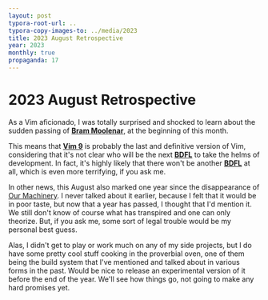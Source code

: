 ```yaml
---
layout: post
typora-root-url: ..
typora-copy-images-to: ../media/2023
title: 2023 August Retrospective
year: 2023
monthly: true
propaganda: 17
---
```


2023 August Retrospective
=========================

As a Vim aficionado, I was totally surprised and shocked to learn about the sudden passing of [**Bram Moolenar**][bram], at the beginning of this month.

This means that [**Vim 9**][vim9] is probably the last and definitive version of Vim, considering that it's not clear who will be the next [**BDFL**][bdfl] to take the helms of development. In fact, it's highly likely that there won't be another [**BDFL**][bdfl] at all, which is even more terrifying, if you ask me.

In other news, this August also marked one year since the disappearance of [Our Machinery][ourmachinery]. I never talked about it earlier, because I felt that it would be in poor taste, but now that a year has passed, I thought that I'd mention it. We still don't know of course what has transpired and one can only theorize. But, if you ask me, some sort of legal trouble would be my personal best guess.

Alas, I didn't get to play or work much on any of my side projects, but I do have some pretty cool stuff cooking in the proverbial oven, one of them being the build system that I've mentioned and talked about in various forms in the past. Would be nice to release an experimental version of it before the end of the year. We'll see how things go, not going to make any hard promises yet.

[bram]: https://en.wikipedia.org/wiki/Bram_Moolenaar
[bdfl]: https://en.wikipedia.org/wiki/Benevolent_dictator_for_life
[vim9]: https://www.vim.org/vim90.php
[ourmachinery]: https://www.gamesindustry.biz/our-machinery-scraps-game-engine-asks-developers-to-delete-source-code
